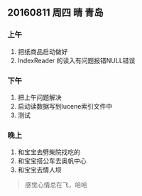## 20160811 周四  晴  青岛

### 上午 

1. 把纸商品启动做好
2. IndexReader 的读入有问题报错NULL错误

### 下午

1. 把上午问题解决
2. 启动读数据写到lucene索引文件中
3. 测试


### 晚上

1. 和宝宝去劈柴院找吃的
2. 和宝宝搭公车去奥帆中心
3. 和宝宝去情人坝

> 感觉心情总在飞，哈哈 

